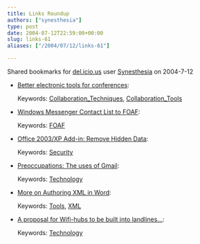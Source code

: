 ```yaml
---
title: Links Roundup
authors: ["synesthesia"]
type: post
date: 2004-07-12T22:59:00+00:00
slug: links-61 
aliases: ["/2004/07/12/links-61"]

---
```

Shared bookmarks for [del.icio.us][1] user  [Synesthesia][2] on 2004-7-12

  * [Better electronic tools for conferences][3]:
   
    Keywords: [Collaboration_Techniques][4], [Collaboration_Tools][5]
  * [Windows Messenger Contact List to FOAF][6]:
   
    Keywords: [FOAF][7]
  * [Office 2003/XP Add-in: Remove Hidden Data][8]:
   
    Keywords: [Security][9]
  * [Preoccupations: The uses of Gmail][10]:
   
    Keywords: [Technology][11]
  * [More on Authoring XML in Word][12]:
   
    Keywords: [Tools][13], [XML][14]
  * [A proposal for Wifi-hubs to be built into landlines&#8230;][15]:
   
    Keywords: [Technology][11]

 [1]: https://del.icio.us/
 [2]: https://del.icio.us/synesthesia
 [3]: https://ming.tv/flemming2.php/__show_article/_a000010-001315/ "https://ming.tv/flemming2.php/__show_article/_a000010-001315/"
 [4]: https://del.icio.us/synesthesia/Collaboration_Techniques
 [5]: https://del.icio.us/synesthesia/Collaboration_Tools
 [6]: https://philwilson.org/blog/2004/07/windows-messenger-contact-list-to-foaf.html "https://philwilson.org/blog/2004/07/windows-messenger-contact-list-to-foaf.html"
 [7]: https://del.icio.us/synesthesia/FOAF
 [8]: https://silverstr.ufies.org/blog/archives/000649.html "https://silverstr.ufies.org/blog/archives/000649.html"
 [9]: https://del.icio.us/synesthesia/Security
 [10]: https://www.drsnet.org/preoccupations/2004/07/the_uses_of_gma.html "https://www.drsnet.org/preoccupations/2004/07/the_uses_of_gma.html"
 [11]: https://del.icio.us/synesthesia/Technology
 [12]: https://www.nmpub.com/blog/archives/000148.html "https://www.nmpub.com/blog/archives/000148.html"
 [13]: https://del.icio.us/synesthesia/Tools
 [14]: https://del.icio.us/synesthesia/XML
 [15]: https://www.plasticbag.org/archives/2004/07/a_proposal_for_wifihubs_to_be_built_into_landlines.shtml "https://www.plasticbag.org/archives/2004/07/a_proposal_for_wifihubs_to_be_built_into_landlines.shtml"